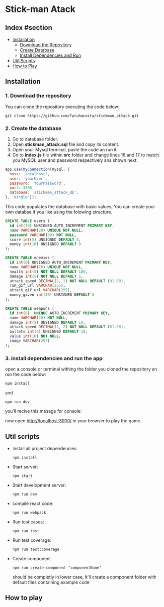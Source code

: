 # Stick-man Atack

## Index #section

- [Installation](#installation)
    - [Download the Repository](#1-download-the-repository)
    - [Create Database](#2-create-the-database)
    - [Install Dependencies and Run](#3-install-dependencies-and-run-the-app)
- [Util Scripts](#util-scripts)
- [How to Play](#how-to-play)

## Installation

### 1. Download the repository
You can clone the repository executing the code below:
```git
git clone https://github.com/facuhacosta/stickman_attack.git
```
### 2. Create the database

1. Go to database folder.
2. Open **stickman_attack.sql** file and copy its content.
3. Open your Mysql terminal, paste the code an run it.
4. Go to **index.js** file within **src** folder and change lines 16 and 17 to match you MySQL user and password respectively ans shown next:

```js
app.use(myConnection(mysql, {
  host: 'localhost',
  user: 'yourUser',
  password: 'YourPassword',
  port: 3306,
  database: 'stickman_attack_db',
}, 'single'));
```

This code populates the database with basic values, You can create your own databse if you like using the folowing structure.

```sql
CREATE TABLE users (
  id int(10) UNSIGNED AUTO_INCREMENT PRIMARY KEY,
  name VARCHAR(20) UNIQUE NOT NULL,
  password VARCHAR(60) NOT NULL,
  score int(5) UNSIGNED DEFAULT 0,
  money int(10) UNSIGNED DEFAULT 0
);

CREATE TABLE enemies (
  id int(6) UNSIGNED AUTO_INCREMENT PRIMARY KEY,
  name VARCHAR(20) UNIQUE NOT NULL,
  health int(5) NOT NULL DEFAULT 100,
  damage int(5) NOT NULL DEFAULT 5,
  attack_speed DECIMAL(2, 2) NOT NULL DEFAULT (01.00),
  run_gif_url VARCHAR(255),
  attack_gif_url VARCHAR(255),
  money_given int(10) UNSIGNED DEFAULT 0
);

CREATE TABLE weapons (
  id int(6)  UNIQUE AUTO_INCREMENT PRIMARY KEY,
  name VARCHAR(20) NOT NULL,
  damage int(5) UNSIGNED DEFAULT 10,
  attack_speed DECIMAL(2, 2) NOT NULL DEFAULT (01.00),
  bullets int(4) UNSIGNED DEFAULT 10,
  value int(10) NOT NULL,
  image VARCHAR(255)
);
```
### 3. install dependencies and run the app
open a console or terminal withing the folder you cloned the repository an run the code below:

```node
npm install
```
and
```node
npm run dev
```
you'll recive this mesage for console:

now open [http://localhost:3000/](http://localhost:3000/) in your browser to play the game.

## Util scripts

* Install all project dependencies:
    ```node
    npm install
    ```
* Start server:
    ```node
    npm start
    ```
* Start development server:
    ```node
    npm run dev
    ```
* compile react code:
    ```node
    npm run webpack
    ```
* Run test cases:
    ```node
    npm run test
    ```
* Run test coverage:
    ```node
    npm run test:coverage
    ```
* Create component
    ```node
    npm run create-component "componentName"
    ```
    should be completly in lower case, It'll create a component folder with default files containing example code

## How to play